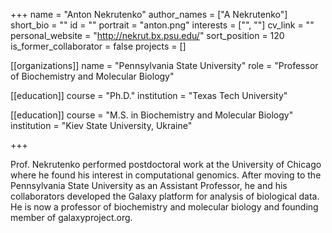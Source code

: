 +++
name = "Anton Nekrutenko"
author_names = ["A Nekrutenko"]
short_bio = ""
id = ""
portrait = "anton.png"
interests = ["", ""]
cv_link = ""
personal_website = "http://nekrut.bx.psu.edu/"
sort_position = 120
is_former_collaborator = false
projects = []

[[organizations]]
    name = "Pennsylvania State University"
    role = "Professor of Biochemistry and Molecular Biology"

[[education]]
  course = "Ph.D."
  institution = "Texas Tech University"

[[education]]
  course = "M.S. in Biochemistry and Molecular Biology"
  institution = "Kiev State University, Ukraine"

+++

Prof. Nekrutenko performed postdoctoral work at the University of Chicago where he found his interest in computational genomics. After moving to the Pennsylvania State University as an Assistant Professor, he and his collaborators developed the Galaxy platform for analysis of biological data. He is now a professor of biochemistry and molecular biology and founding member of galaxyproject.org.
